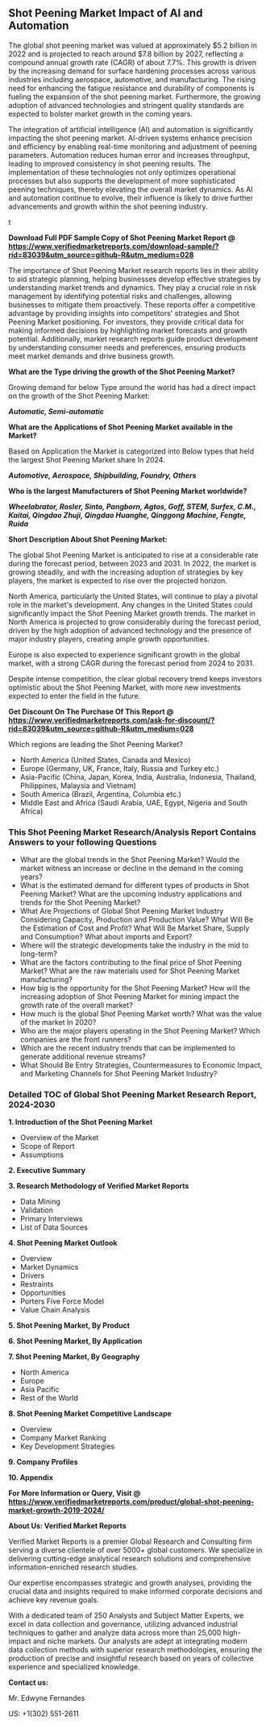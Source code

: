 <h2>Shot Peening Market Impact of AI and Automation</h2><p>The global shot peening market was valued at approximately $5.2 billion in 2022 and is projected to reach around $7.8 billion by 2027, reflecting a compound annual growth rate (CAGR) of about 7.7%. This growth is driven by the increasing demand for surface hardening processes across various industries including aerospace, automotive, and manufacturing. The rising need for enhancing the fatigue resistance and durability of components is fueling the expansion of the shot peening market. Furthermore, the growing adoption of advanced technologies and stringent quality standards are expected to bolster market growth in the coming years.</p><p>The integration of artificial intelligence (AI) and automation is significantly impacting the shot peening market. AI-driven systems enhance precision and efficiency by enabling real-time monitoring and adjustment of peening parameters. Automation reduces human error and increases throughput, leading to improved consistency in shot peening results. The implementation of these technologies not only optimizes operational processes but also supports the development of more sophisticated peening techniques, thereby elevating the overall market dynamics. As AI and automation continue to evolve, their influence is likely to drive further advancements and growth within the shot peening industry.</p>t</p><p id="" class=""><strong>Download Full PDF Sample Copy of Shot Peening Market Report @ <a href="https://www.verifiedmarketreports.com/download-sample/?rid=83039&utm_source=github-R&utm_medium=028" target="_blank">https://www.verifiedmarketreports.com/download-sample/?rid=83039&utm_source=github-R&utm_medium=028</a></strong></p><p>The importance of&nbsp;Shot Peening Market research reports lies in their ability to aid strategic planning, helping businesses develop effective strategies by understanding market trends and dynamics. They play a crucial role in risk management by identifying potential risks and challenges, allowing businesses to mitigate them proactively. These reports offer a competitive advantage by providing insights into competitors' strategies and Shot Peening Market positioning. For investors, they provide critical data for making informed decisions by highlighting market forecasts and growth potential. Additionally, market research reports guide product development by understanding consumer needs and preferences, ensuring products meet market demands and drive business growth.</p><p><strong>What are the&nbsp;Type driving the growth of the Shot Peening Market?</strong></p><p id="" class="">Growing demand for below Type around the world has had a direct impact on the growth of the Shot Peening Market:</p><em><strong>Automatic, Semi-automatic</strong></em></p><strong>What are the&nbsp;Applications&nbsp;of Shot Peening Market available in the Market?</strong></p><p id="" class="">Based on Application the Market is categorized into Below types that held the largest Shot Peening Market share In 2024.</p><em><strong>Automotive, Aerospace, Shipbuilding, Foundry, Others</strong></em></p><strong>Who is the largest Manufacturers of Shot Peening Market worldwide?</strong></p><p><em><strong>Wheelabrator, Rosler, Sinto, Pangborn, Agtos, Goff, STEM, Surfex, C.M., Kaitai, Qingdao Zhuji, Qingdao Huanghe, Qinggong Machine, Fengte, Ruida</strong></em></p><p id="" class=""><strong>Short Description About Shot Peening Market:</strong></p><p>The global Shot Peening Market is anticipated to rise at a considerable rate during the forecast period, between 2023 and 2031. In 2022, the market is growing steadily, and with the increasing adoption of strategies by key players, the market is expected to rise over the projected horizon.</p><p>North America, particularly the United States, will continue to play a pivotal role in the market's development. Any changes in the United States could significantly impact the Shot Peening Market growth trends. The market in North America is projected to grow considerably during the forecast period, driven by the high adoption of advanced technology and the presence of major industry players, creating ample growth opportunities.</p><p>Europe is also expected to experience significant growth in the global market, with a strong CAGR during the forecast period from 2024 to 2031.</p><p>Despite intense competition, the clear global recovery trend keeps investors optimistic about the Shot Peening Market, with more new investments expected to enter the field in the future.</p><p id="" class=""><strong>Get Discount On The Purchase Of This Report @ <a href="https://www.verifiedmarketreports.com/ask-for-discount/?rid=83039&utm_source=github-R&utm_medium=028" target="_blank">https://www.verifiedmarketreports.com/ask-for-discount/?rid=83039&utm_source=github-R&utm_medium=028</a></strong></p>Which regions are leading the Shot Peening Market?</p><ul><li>North America (United States, Canada and Mexico)</li><li>Europe (Germany, UK, France, Italy, Russia and Turkey etc.)</li><li>Asia-Pacific (China, Japan, Korea, India, Australia, Indonesia, Thailand, Philippines, Malaysia and Vietnam)</li><li>South America (Brazil, Argentina, Columbia etc.)</li><li>Middle East and Africa (Saudi Arabia, UAE, Egypt, Nigeria and South Africa)</li></ul><h3 id="" class="">This Shot Peening Market Research/Analysis Report Contains Answers to your following Questions</h3><ul><li>What are the global trends in the Shot Peening Market? Would the market witness an increase or decline in the demand in the coming years?</li><li>What is the estimated demand for different types of products in Shot Peening Market? What are the upcoming industry applications and trends for the Shot Peening Market?</li><li>What Are Projections of Global Shot Peening Market Industry Considering Capacity, Production and Production Value? What Will Be the Estimation of Cost and Profit? What Will Be Market Share, Supply and Consumption? What about imports and Export?</li><li>Where will the strategic developments take the industry in the mid to long-term?</li><li>What are the factors contributing to the final price of Shot Peening Market? What are the raw materials used for Shot Peening Market manufacturing?</li><li>How big is the opportunity for the Shot Peening Market? How will the increasing adoption of Shot Peening Market for mining impact the growth rate of the overall market?</li><li>How much is the global Shot Peening Market worth? What was the value of the market In 2020?</li><li>Who are the major players operating in the Shot Peening Market? Which companies are the front runners?</li><li>Which are the recent industry trends that can be implemented to generate additional revenue streams?</li><li>What Should Be Entry Strategies, Countermeasures to Economic Impact, and Marketing Channels for Shot Peening Market Industry?</li></ul><h3 id="" class="">Detailed TOC of Global Shot Peening Market Research Report, 2024-2030</h3><p id="" class=""><strong>1. Introduction of the Shot Peening Market</strong></p><ul><li>Overview of the Market</li><li>Scope of Report</li><li>Assumptions</li></ul><p id="" class=""><strong>2. Executive Summary</strong></p><p id="" class=""><strong>3. Research Methodology of Verified Market Reports</strong></p><ul><li>Data Mining</li><li>Validation</li><li>Primary Interviews</li><li>List of Data Sources</li></ul><p id="" class=""><strong>4. Shot Peening Market Outlook</strong></p><ul><li>Overview</li><li>Market Dynamics</li><li>Drivers</li><li>Restraints</li><li>Opportunities</li><li>Porters Five Force Model</li><li>Value Chain Analysis</li></ul><p id="" class=""><strong>5. Shot Peening Market, By Product</strong></p><p id="" class=""><strong>6. Shot Peening Market, By Application</strong></p><p id="" class=""><strong>7. Shot Peening Market, By Geography</strong></p><ul><li>North America</li><li>Europe</li><li>Asia Pacific</li><li>Rest of the World</li></ul><p id="" class=""><strong>8. Shot Peening Market Competitive Landscape</strong></p><ul><li>Overview</li><li>Company Market Ranking</li><li>Key Development Strategies</li></ul><p id="" class=""><strong>9. Company Profiles</strong></p><p id="" class=""><strong>10. Appendix</strong></p><p id="" class=""><strong>For More Information or Query, Visit @ <a href="https://www.verifiedmarketreports.com/product/global-shot-peening-market-growth-2019-2024/" target="_blank">https://www.verifiedmarketreports.com/product/global-shot-peening-market-growth-2019-2024/</a></strong></p><p id="" class=""><strong>About Us: Verified Market Reports</strong></p><p id="" class="">Verified Market Reports is a premier Global Research and Consulting firm serving a diverse clientele of over 5000+ global customers. We specialize in delivering cutting-edge analytical research solutions and comprehensive information-enriched research studies.</p><p id="" class="">Our expertise encompasses strategic and growth analyses, providing the crucial data and insights required to make informed corporate decisions and achieve key revenue goals.</p><p id="" class="">With a dedicated team of 250 Analysts and Subject Matter Experts, we excel in data collection and governance, utilizing advanced industrial techniques to gather and analyze data across more than 25,000 high-impact and niche markets. Our analysts are adept at integrating modern data collection methods with superior research methodologies, ensuring the production of precise and insightful research based on years of collective experience and specialized knowledge.</p><p id="" class=""><strong>Contact us:</strong></p><p id="" class="">Mr. Edwyne Fernandes</p><p id="" class="">US: +1(302) 551-2611</p>
